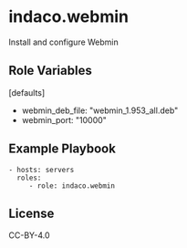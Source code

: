 indaco.webmin
=========

Install and configure Webmin

Role Variables
--------------

[defaults]

- webmin_deb_file: "webmin_1.953_all.deb"
- webmin_port: "10000"


Example Playbook
----------------

    - hosts: servers
      roles:
         - role: indaco.webmin

License
-------

CC-BY-4.0

